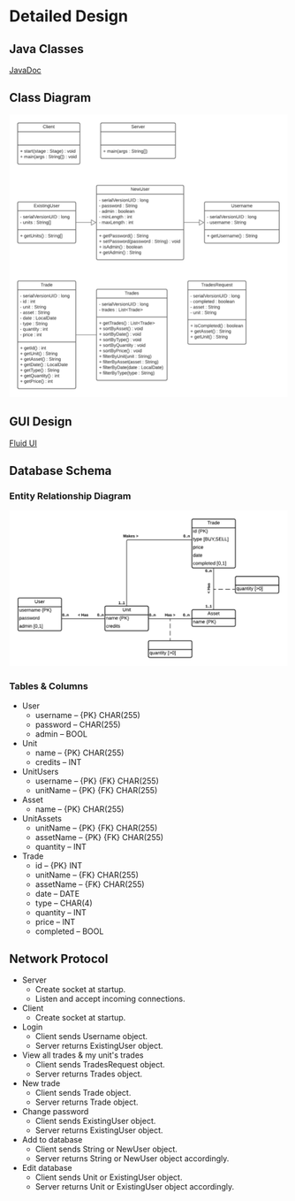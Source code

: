 Detailed Design
===============

Java Classes
------------
[JavaDoc](https://mitchelljqegan.github.io/javadoc-m-two/)

Class Diagram
-------------
![UML Class Diagram](/docs/images/uml-class-diagram.png)

GUI Design
----------
[Fluid UI](https://www.fluidui.com/editor/live/preview/cF9KRlduQ2xMSEoxREpxdHZUNm9wV3N5S3ZwT2MydFJHNQ==)

Database Schema
---------------
### Entity Relationship Diagram
![Entity Relationship Diagram](/docs/images/erd.png)
### Tables & Columns
- User 
  - username – {PK} CHAR(255)
  - password – CHAR(255)
  - admin – BOOL 
- Unit
  - name – {PK} CHAR(255)
  - credits – INT
- UnitUsers
  - username – {PK} {FK} CHAR(255) 
  - unitName – {PK} {FK} CHAR(255)
- Asset
  - name – {PK} CHAR(255)
- UnitAssets
  - unitName – {PK} {FK} CHAR(255)
  - assetName – {PK} {FK} CHAR(255)
  - quantity – INT 
- Trade
  - id – {PK} INT
  - unitName – {FK} CHAR(255)
  - assetName – {FK} CHAR(255)
  - date – DATE 
  - type – CHAR(4)
  - quantity – INT 
  - price – INT 
  - completed – BOOL

Network Protocol
----------------
- Server
  - Create socket at startup.
  - Listen and accept incoming connections.
- Client
  - Create socket at startup.
- Login
  - Client sends Username object.
  - Server returns ExistingUser object.
- View all trades & my unit's trades
  - Client sends TradesRequest object.
  - Server returns Trades object.
- New trade
  - Client sends Trade object.
  - Server returns Trade object.
- Change password
  - Client sends ExistingUser object.
  - Server returns ExistingUser object.
- Add to database
  - Client sends String or NewUser object.
  - Server returns String or NewUser object accordingly.
- Edit database
  - Client sends Unit or ExistingUser object.
  - Server returns Unit or ExistingUser object accordingly.
